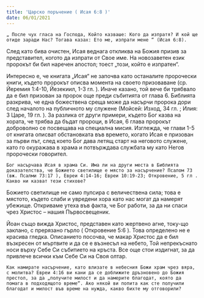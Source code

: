 ```yaml
---
title: 'Царско поръчение ( Исая 6:8 )'
date: 06/01/2021
---
```


`„ После чух гласа на Господа, Който казваше: Кого да изпратя? И кой ще отиде заради Нас? Тогава казах: Ето ме, изпрати мене “ (Исая 6:8).`

След като бива очистен, Исая веднага откликва на Божия призив за представител, когото да изпрати от Свое име. На новозаветен език пророкът би бил наречен апостол; тоест „този, който е изпратен“.

Интересно е, че книгата „Исая“ не започва като останалите пророчески книги, където пророкът описва момента на своето призоваване (ср. Йеремия 1:4-10, Йезекиил, 1-3 гл. ). Иначе казано, той вече би трябвало да е бил призован за пророк още преди събитията от глава 6. Библията разкрива, че една божествена среща може да насърчи пророка дори след началото на публичното му служене (Мойсей: Изход, 34 гл. ; Илия: 3 Царе, 19 гл. ). За разлика от други примери, където Бог казва на хората, че трябва да бъдат пророци, в Исая, 6 глава пророкът доброволно се посвещава на специална мисия. Изглежда, че глави 1-5 от книгата описват обстановката във времето, когато Исая е призован за първи път, след което Бог дава летящ старт на неговото служене, като го окуражава в храма и потвърждава службата му като Негов пророчески говорител.

`Бог насърчава Исая в храма Си. Има ли на други места в Библията доказателства, че Божието светилище е място за насърчение? Псалом 73 (вж. Псалми 73:17 ), Евреи 4:14-16; Евреи 10:19-23; Откровение, 5 гл . Какво ни казват тези стихове?`

Божието светилище не само пулсира с величествена сила; това е мястото, където слаби и увредени хора като нас могат да намерят убежище. Откриваме утеха във факта, че Бог работи, за да ни спаси чрез Христос – нашия Първосвещеник.

Йоан също вижда Христос, представен като жертвено агне, току-що заклано, с прерязано гърло ( Откровение 5:6 ). Това определено не е красива гледка. Описанието посочва, че макар Христос да е бил възкресен от мъртвите и да се е възнесъл на небето, Той непрекъснато носи върху Себе Си събитието на кръста. Все още стои издигнат, за да привлече всички към Себе Си на Своя олтар.

`Как намирате насърчение, като влизате в небесния Божи храм чрез вяра, с молитва? Евреи 4:16 ви кани да се доближите дръзновено до Божия престол, за да „получите милост и да намерите благодат, която да помага в подходящото време“. Ако някой ви попита как сте получили благодат и милост във време на нужда, какво бихте му отговорили?`